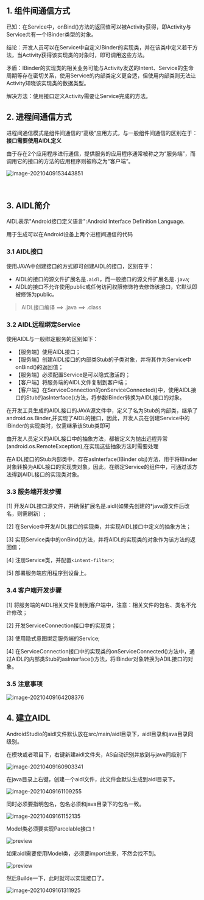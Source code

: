 ## 1. 组件间通信方式

已知：在Service中，onBind()方法的返回值可以被Activity获得，即Activity与Service共有一个IBinder类型的对象。

结论：开发人员可以在Service中自定义IBinder的实现类，并在该类中定义若干方法，当Activity获得该实现类的对象时，即可调用这些方法。

矛盾：IBinder的实现类的相关业务可能与Activity发送的Intent、Service的生命周期等存在密切关系，使用Service的内部类定义更合适，但使用内部类则无法让Activity知晓该实现类的数据类型。

解决方法：使用接口定义Activity需要让Service完成的方法。

## 2. 进程间通信方式

进程间通信模式是组件间通信的“高级”应用方式，与一般组件间通信的区别在于：**接口需要使用AIDL定义**

由于存在2个应用程序进行通信，提供服务的应用程序通常被称之为“服务端”，而调用它的接口的方法的应用程序则被称之为“客户端”。

![image-20210409153443851](https://iqqcode-blog.oss-cn-beijing.aliyuncs.com/img-2021-befo/20210409153444.png)

<br>

##  3. AIDL简介

AIDL表示"Android接口定义语言":Android Interface Definition Language.

用于生成可以在Android设备上两个进程间通信的代码

### 3.1 AIDL接口

使用JAVA中创建接口的方式即可创建AIDL的接口，区别在于：

- AIDL的接口的源文件扩展名是`.aidl`，而一般接口的源文件扩展名是`.java`;
- AIDL的接口不允许使用public或任何访问权限修饰符去修饰该接口，它默认即被修饰为public。

> AIDL接口编译 ==> .java ==> .class

### 3.2 AIDL远程绑定Service

使用AIDL与一般绑定服务的区别如下：

- 【服务端】使用AIDL接口；
- 【服务端】创建AIDL接口的内部类Stub的子类对象，并将其作为Service中onBind()的返回值；
- 【服务端】必须配置Service是可以隐式激活的；
- 【客户端】将服务端的AIDL文件复制到客户端；
- 【客户端】在ServiceConnection的onServiceConnected()中，使用AIDL接口的Stub的asInterface()方法，将参数IBinder转换为AIDL接口的对象。

在开发工具生成的AIDL接口的JAVA源文件中，定义了名为Stub的内部类，继承了android.os.Binder,并实现了AIDL的接口，因此，开发人员在创建Service中的IBinder的实现类时，仅需继承该Stub类即可

由开发人员定义的AIDL接口中的抽象方法，都被定义为抛出远程异常(android.os.RemoteException),在实现这些抽象方法时需要处理

在AIDL接口的Stub内部类中，存在asInterface(IBinder obj)方法，用于将IBinder对象转换为AIDL接口的实现类对象，因此，在绑定Service的组件中，可通过该方法得到AIDL接口的实现类对象。

### 3.3 服务端开发步骤

[1] 开发AIDL接口源文件，并确保扩展名是.aidl(如果先创建的*java源文件后改名，则需刷新）;

[2] 在Service中开发AIDL接口的实现类，并实现AIDL接口中定义的抽象方法；

[3] 实现Service类中的onBind()方法，并将AIDL的实现类的对象作为该方法的返回值；

[4] 注册Service类，并配置`<intent-filter>`;

[5] 部署服务端应用程序到设备上。

### 3.4 客户端开发步骤

[1] 将服务端的AIDL相关文件复制到客户端中，注意：相关文件的包名、类名不允许修改；

[2] 开发ServiceConnection接口中的实现类；

[3] 使用隐式意图绑定服务端的Service;

[4] 在ServiceConnection接口中的实现类的onServiceConnected()方法中，通过AIDL的内部类Stub的asInterface()方法，将IBinder对象转换为ADIL接口的对象。

### 3.5 注意事项

![image-20210409164208376](https://iqqcode-blog.oss-cn-beijing.aliyuncs.com/img-2021-befo/20210409164208.png)



## 4. 建立AIDL

AndroidStudio的aidl文件默认放在src/main/aidl目录下，aidl目录和java目录同级别。

在模块或者项目下，右键新建aidl文件夹，AS自动识别并放到与java同级别下

![image-20210409160903341](https://iqqcode-blog.oss-cn-beijing.aliyuncs.com/img-2021-befo/20210409160903.png)

在java目录上右键，创建一个aidl文件，此文件会默认生成到aidl目录下。

![image-20210409161109255](https://iqqcode-blog.oss-cn-beijing.aliyuncs.com/img-2021-befo/20210409161109.png)

同时必须要指明包名，包名必须和java目录下的包名一致。

![image-20210409161152135](https://iqqcode-blog.oss-cn-beijing.aliyuncs.com/img-2021-befo/20210409161152.png)

Model类必须要实现Parcelable接口！

![preview](https://iqqcode-blog.oss-cn-beijing.aliyuncs.com/img-2021-befo/20210409161200.jpeg)

如果aidl需要使用Model类，必须要import进来，不然会找不到。

![preview](https://iqqcode-blog.oss-cn-beijing.aliyuncs.com/img-2021-befo/20210409161211.jpeg)

然后Builde一下，此时就可以实现接口了。

![image-20210409161311925](https://iqqcode-blog.oss-cn-beijing.aliyuncs.com/img-2021-befo/20210409161312.png)